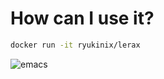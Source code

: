# How can I use it?

```bash
docker run -it ryukinix/lerax
```

![emacs](https://i.imgur.com/0ecFwgs.png)
